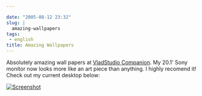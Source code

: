 ```yaml
---

date: "2005-08-12 23:32"
slug: |
  amazing-wallpapers
tags:
 - english
title: Amazing Wallpapers
---
```


Absolutely amazing wall papers at [VladStudio
Companion](http://www.vladstudio.com/home/). My 20.1' Sony monitor now
looks more like an art piece than anything. I highly recomend it! Check
out my current desktop below:

[![Screenshot](http://photos21.flickr.com/33525389_7ffd4c8d83.jpg)](http://photos21.flickr.com/33525389_7ffd4c8d83_b.jpg)
